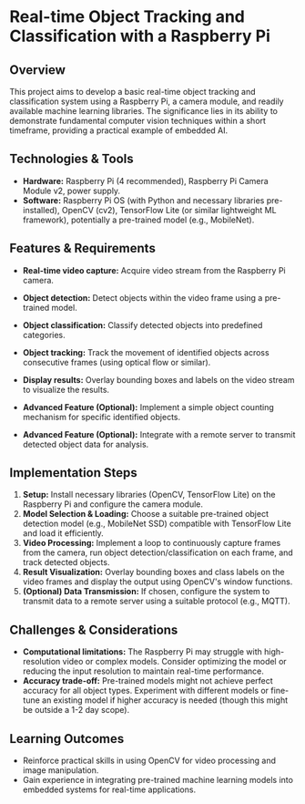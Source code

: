 # Real-time Object Tracking and Classification with a Raspberry Pi

## Overview

This project aims to develop a basic real-time object tracking and classification system using a Raspberry Pi, a camera module, and readily available machine learning libraries. The significance lies in its ability to demonstrate fundamental computer vision techniques within a short timeframe, providing a practical example of embedded AI.

## Technologies & Tools

* **Hardware:** Raspberry Pi (4 recommended), Raspberry Pi Camera Module v2, power supply.
* **Software:** Raspberry Pi OS (with Python and necessary libraries pre-installed), OpenCV (cv2), TensorFlow Lite (or similar lightweight ML framework), potentially a pre-trained model (e.g., MobileNet).

## Features & Requirements

- **Real-time video capture:** Acquire video stream from the Raspberry Pi camera.
- **Object detection:** Detect objects within the video frame using a pre-trained model.
- **Object classification:** Classify detected objects into predefined categories.
- **Object tracking:** Track the movement of identified objects across consecutive frames (using optical flow or similar).
- **Display results:** Overlay bounding boxes and labels on the video stream to visualize the results.

- **Advanced Feature (Optional):** Implement a simple object counting mechanism for specific identified objects.
- **Advanced Feature (Optional):** Integrate with a remote server to transmit detected object data for analysis.


## Implementation Steps

1. **Setup:** Install necessary libraries (OpenCV, TensorFlow Lite) on the Raspberry Pi and configure the camera module.
2. **Model Selection & Loading:** Choose a suitable pre-trained object detection model (e.g., MobileNet SSD) compatible with TensorFlow Lite and load it efficiently.
3. **Video Processing:** Implement a loop to continuously capture frames from the camera, run object detection/classification on each frame, and track detected objects.
4. **Result Visualization:** Overlay bounding boxes and class labels on the video frames and display the output using OpenCV's window functions.
5. **(Optional) Data Transmission:** If chosen, configure the system to transmit data to a remote server using a suitable protocol (e.g., MQTT).


## Challenges & Considerations

- **Computational limitations:** The Raspberry Pi may struggle with high-resolution video or complex models.  Consider optimizing the model or reducing the input resolution to maintain real-time performance.
- **Accuracy trade-off:** Pre-trained models might not achieve perfect accuracy for all object types.  Experiment with different models or fine-tune an existing model if higher accuracy is needed (though this might be outside a 1-2 day scope).

## Learning Outcomes

- Reinforce practical skills in using OpenCV for video processing and image manipulation.
- Gain experience in integrating pre-trained machine learning models into embedded systems for real-time applications.

